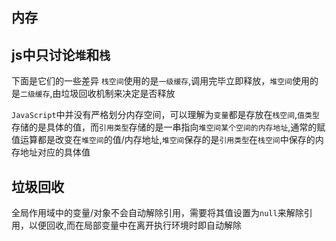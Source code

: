 ## 内存
## js中只讨论`堆`和`栈`
下面是它们的一些差异
 `栈空间`使用的是`一级缓存`,调用完毕立即释放，`堆空间`使用的是`二级缓存`,由垃圾回收机制来决定是否释放

`JavaScript`中并没有严格划分内存空间，可以理解为`变量`都是存放在`栈空间`,`值类型`存储的是具体的值，而`引用类型`存储的是一串指向`堆空间某个空间的内存地址`,通常的赋值运算都是改变在`堆空间`的值/内存地址,`堆空间`保存的是`引用类型`在`栈空间`中保存的内存地址对应的具体值

## 垃圾回收
全局作用域中的变量/对象不会自动解除引用，需要将其值设置为`null`来解除引用，以便回收,而在局部变量中在离开执行环境时即自动解除